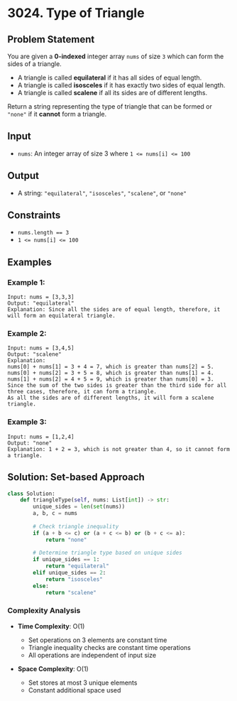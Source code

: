 # 3024. Type of Triangle

## Problem Statement

You are given a **0-indexed** integer array `nums` of size `3` which can form the sides of a triangle.

* A triangle is called **equilateral** if it has all sides of equal length.
* A triangle is called **isosceles** if it has exactly two sides of equal length.
* A triangle is called **scalene** if all its sides are of different lengths.

Return a string representing the type of triangle that can be formed or `"none"` if it **cannot** form a triangle.

## Input
* `nums`: An integer array of size 3 where `1 <= nums[i] <= 100`

## Output
* A string: `"equilateral"`, `"isosceles"`, `"scalene"`, or `"none"`

## Constraints
* `nums.length == 3`
* `1 <= nums[i] <= 100`

## Examples

### Example 1:
```
Input: nums = [3,3,3]
Output: "equilateral"
Explanation: Since all the sides are of equal length, therefore, it will form an equilateral triangle.
```

### Example 2:
```
Input: nums = [3,4,5]
Output: "scalene"
Explanation: 
nums[0] + nums[1] = 3 + 4 = 7, which is greater than nums[2] = 5.
nums[0] + nums[2] = 3 + 5 = 8, which is greater than nums[1] = 4.
nums[1] + nums[2] = 4 + 5 = 9, which is greater than nums[0] = 3. 
Since the sum of the two sides is greater than the third side for all three cases, therefore, it can form a triangle.
As all the sides are of different lengths, it will form a scalene triangle.
```

### Example 3:
```
Input: nums = [1,2,4]
Output: "none"
Explanation: 1 + 2 = 3, which is not greater than 4, so it cannot form a triangle.
```

## Solution: Set-based Approach

```python
class Solution:
    def triangleType(self, nums: List[int]) -> str:
        unique_sides = len(set(nums))
        a, b, c = nums
        
        # Check triangle inequality
        if (a + b <= c) or (a + c <= b) or (b + c <= a):
            return "none"
        
        # Determine triangle type based on unique sides
        if unique_sides == 1: 
            return "equilateral"
        elif unique_sides == 2: 
            return "isosceles"
        else: 
            return "scalene"
```

### Complexity Analysis

- **Time Complexity**: O(1)
  - Set operations on 3 elements are constant time
  - Triangle inequality checks are constant time operations
  - All operations are independent of input size

- **Space Complexity**: O(1)
  - Set stores at most 3 unique elements
  - Constant additional space used

